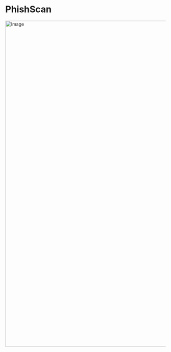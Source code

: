 # PhishScan
<img width="1536" height="1024" alt="Image" src="https://github.com/user-attachments/assets/b53901b6-f8d6-4b2a-82f0-02e0ab14516a" />
